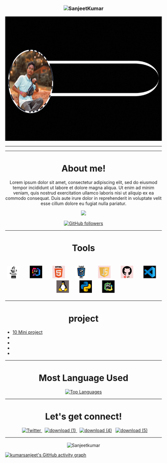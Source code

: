 <h3><p align="center"> <img src="https://komarev.com/ghpvc/?username=kumarsanjeet1&label=Profile%20views&color=6805D3&style=flat" alt="SanjeetKumar" /> </p></h3>

<img src="profile1.gif" alt="profile_photo_&_name" style="width:1500px;height:400px">


<hr>
<hr>

<div align="center">

#  About me!

<p>Lorem ipsum dolor sit amet, consectetur adipiscing elit, sed do eiusmod tempor incididunt ut labore et dolore magna aliqua. Ut enim ad minim veniam, quis nostrud exercitation ullamco laboris nisi ut aliquip ex ea commodo consequat. Duis aute irure dolor in reprehenderit in voluptate velit esse cillum dolore eu fugiat nulla pariatur. </p>

<a href="https://www.twitter.com/Krsanjeets" target="_blank" rel="noreferrer"><img
src="https://img.shields.io/twitter/follow/Krsanjeets?logo=twitter&style=for-the-badge&color=0891b2&labelColor=1c1917"
/></a>


[![GitHub followers](https://img.shields.io/github/followers/kumarsanjeet1.svg?style=social&label=Follow)](https://github.com/kumarsanjeet1?tab=followers)

</div>


 <hr>  
   

<div align="center">
   
   # Tools
</div>

<h1 align ="center" >
<img alt =" Java" src = "https://github.com/Kumarsanjeet1/Kumarsanjeet1/blob/main/tools_png/java.png"/> &nbsp; &nbsp;
<img alt =" intellij" src = "https://github.com/Kumarsanjeet1/Kumarsanjeet1/blob/main/tools_png/intellij.png "/>   &nbsp; &nbsp;
<img alt =" HTML" src = "https://github.com/Kumarsanjeet1/Kumarsanjeet1/blob/main/tools_png/html_logo.png "/>   &nbsp; &nbsp;
<img alt =" CSS" src = "https://github.com/Kumarsanjeet1/Kumarsanjeet1/blob/main/tools_png/css_logo.png "  />   &nbsp; &nbsp;
<img alt =" javaScript" src = "https://github.com/Kumarsanjeet1/Kumarsanjeet1/blob/main/tools_png/javaScript.png" />   &nbsp; &nbsp;
<img alt =" git" src = "https://github.com/Kumarsanjeet1/Kumarsanjeet1/blob/main/tools_png/git.png"  />   &nbsp; &nbsp;
<img alt =" vscode" src = "https://github.com/Kumarsanjeet1/Kumarsanjeet1/blob/main/tools_png/vscode.png" />   &nbsp; &nbsp;
<img alt =" Linux" src = "https://github.com/Kumarsanjeet1/Kumarsanjeet1/blob/main/tools_png/linux.png "  />   &nbsp; &nbsp;
<img alt =" Python" src = "https://github.com/Kumarsanjeet1/Kumarsanjeet1/blob/main/tools_png/python.png"  />   &nbsp; &nbsp;
<img alt ="Pycharm " src = "https://github.com/Kumarsanjeet1/Kumarsanjeet1/blob/main/tools_png/pycharm.png" />  

</h1>

<hr>

<div align="center">


   
# project

</div>

* [10 Mini project](https://github.com/Kumarsanjeet1/10_Mini_project)
*
*
*
*

   
   
   
   
<div align="center">
   
<hr>

# Most Language Used  
   
<a href="https://github.com/kumarsanjeet1" align="left"><img src="https://github-readme-stats.vercel.app/api/top-langs/?username=kumarsanjeet1&langs_count=10&title_color=0891b2&text_color=ffffff&icon_color=0891b2&bg_color=1c1917&hide_border=true&locale=en&custom_title=Top%20%Languages" alt="Top Languages" /></a>
   
<hr>
</div>






<div align="center">

# Let's get connect!

 &nbsp; <a href="https://twitter.com/Krsanjeets">  ![Twitter](https://abs.twimg.com/favicons/twitter.2.ico) </a>
 &nbsp; <a href="https://www.linkedin.com/in/sanjeet-kumar-86a418203" target="_blank"> ![download (1)](https://user-images.githubusercontent.com/89514486/188950044-73c3a49f-59fb-4996-9447-2c505551cd06.png) </a>
 &nbsp; <a href="https://www.instagram.com/krsanjeets/">![download (4)](https://user-images.githubusercontent.com/89514486/188952790-dad06e1d-c283-406e-b6c0-72dd4f2e19ae.png)</a>
 &nbsp;  <a href="https://www.youtube.com/channel/UCdScIJIGSBjckyLeONw6_EA">  ![download (5)](https://user-images.githubusercontent.com/89514486/188954575-da9670c0-17cb-4a7f-9897-0e0080fa0d90.png) </a>

</div>




<hr>








</tr>





<div align="center">
<p><img align="center" src="https://github-readme-streak-stats.herokuapp.com/?user=kumarsanjeet1&theme=dark" alt="Sanjeetkumar" /></p>

</div>



[![kumarsanjeet's GitHub activity graph](https://activity-graph.herokuapp.com/graph?username=kumarsanjeet1&theme=xcode)](https://git.io/kumarsanjeet1)







